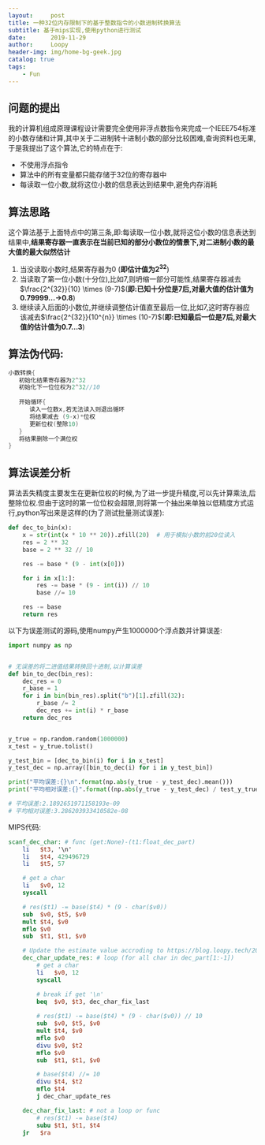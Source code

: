```yaml
---
layout:     post
title: 一种32位内存限制下的基于整数指令的小数进制转换算法
subtitle: 基于mips实现,使用python进行测试
date:       2019-11-29
author:     Loopy
header-img: img/home-bg-geek.jpg
catalog: true
tags:
    - Fun
---
```


<script type="text/x-mathjax-config">
  MathJax.Hub.Config({
    tex2jax: {
      inlineMath: [ ['$','$'], ['\\(','\\)'] ],
      processEscapes: true
    }
  });
  </script>
<script type="text/javascript" async src="//cdn.mathjax.org/mathjax/latest/MathJax.js?config=TeX-MML-AM_CHTML">
</script>

## 问题的提出
我的计算机组成原理课程设计需要完全使用非浮点数指令来完成一个IEEE754标准的小数存储和计算,其中关于二进制转十进制小数的部分比较困难,查询资料也无果,于是我提出了这个算法,它的特点在于:
 - 不使用浮点指令
 - 算法中的所有变量都只能存储于32位的寄存器中
 - 每读取一位小数,就将这位小数的信息表达到结果中,避免内存消耗

## 算法思路
这个算法基于上面特点中的第三条,即:每读取一位小数,就将这位小数的信息表达到结果中,**结果寄存器一直表示在当前已知的部分小数位的情景下,对二进制小数的最大值的最大似然估计**
1. 当没读取小数时,结果寄存器为0 (**即估计值为$2^{32}$**)
2. 当读取了第一位小数(十分位),比如7,则坍缩一部分可能性,结果寄存器减去$\frac{2^{32}}{10} \times (9-7)$(**即:已知十分位是7后,对最大值的估计值为0.79999...->0.8**)
3. 继续读入后面的小数位,并继续调整估计值直至最后一位,比如7,这时寄存器应该减去$\frac{2^{32}}{10^{n}} \times (10-7)$(**即:已知最后一位是7后,对最大值的估计值为0.7...3**)

## 算法伪代码:
```c
小数转换{
   初始化结果寄存器为2^32
   初始化下一位位权为2^32//10
   
   开始循环{
      读入一位数x,若无法读入则退出循环
      将结果减去 (9-x)*位权
      更新位权(整除10)
   }
   将结果删除一个满位权
}
```

## 算法误差分析
算法丢失精度主要发生在更新位权的时候,为了进一步提升精度,可以先计算乘法,后整除位权.但由于这时的第一位位权会超限,则将第一个抽出来单独以低精度方式运行,python写出来是这样的(为了测试批量测试误差):

```python
def dec_to_bin(x):
    x = str(int(x * 10 ** 20)).zfill(20)  # 用于模拟小数的前20位读入
    res = 2 ** 32
    base = 2 ** 32 // 10

    res -= base * (9 - int(x[0]))

    for i in x[1:]:
        res -= base * (9 - int(i)) // 10
        base //= 10

    res -= base
    return res
```
以下为误差测试的源码,使用numpy产生1000000个浮点数并计算误差:
```python
import numpy as np


# 无误差的将二进值结果转换回十进制,以计算误差
def bin_to_dec(bin_res):
    dec_res = 0
    r_base = 1
    for i in bin(bin_res).split("b")[1].zfill(32):
        r_base /= 2
        dec_res += int(i) * r_base
    return dec_res


y_true = np.random.random(1000000)
x_test = y_true.tolist()

y_test_bin = [dec_to_bin(i) for i in x_test]
y_test_dec = np.array([bin_to_dec(i) for i in y_test_bin])

print("平均误差:{}\n".format(np.abs(y_true - y_test_dec).mean()))
print("平均相对误差:{}".format((np.abs(y_true - y_test_dec) / test_y_true).mean()))

# 平均误差:2.1892651971158193e-09
# 平均相对误差:3.286203933410582e-08
```

MIPS代码:
```mips
scanf_dec_char: # func (get:None)-(t1:float_dec_part)
    li   $t3, '\n'
    li   $t4, 429496729
    li   $t5, 57

    # get a char
    li   $v0, 12
    syscall

    # res($t1) -= base($t4) * (9 - char($v0))
    sub  $v0, $t5, $v0
    mult $t4, $v0
    mflo $v0
    sub  $t1, $t1, $v0

    # Update the estimate value accroding to https://blog.loopy.tech/2019/11/29/dec_to_bin/
    dec_char_update_res: # loop (for all char in dec_part[1:-1])
        # get a char
        li   $v0, 12
        syscall

        # break if get '\n'
        beq  $v0, $t3, dec_char_fix_last
        
        # res($t1) -= base($t4) * (9 - char($v0)) // 10
        sub  $v0, $t5, $v0
        mult $t4, $v0
        mflo $v0
        divu $v0, $t2
        mflo $v0
        sub  $t1, $t1, $v0

        # base($t4) //= 10
        divu $t4, $t2
        mflo $t4
        j dec_char_update_res

    dec_char_fix_last: # not a loop or func
        # res($t1) -= base($t4)
        subu $t1, $t1, $t4
    jr   $ra
```
